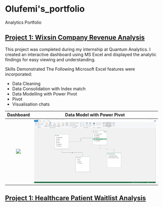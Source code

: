 # Olufemi's_portfolio
Analytics Portfolio

## [Project 1: Wixsin Company Revenue Analysis](https://olufemigeorge.github.io/Wixsin_Company_Revenue_Analysis-MS_Excel/)
This project was completed during my internship at Quantum Analytics. I created an interactive dashboard using MS Excel and displayed the analytic findings for easy viewing and understanding.

Skills Demonstrated
The Following Microsoft Excel features were incorporated:
- Data Cleaning
- Data Consolidation with Index match
- Data Modelling with Power Pivot
- Pivot
- Visualisation chats
  
Dashboard           |Data Model with Power Pivot      |
:------------------:|:-------------------------------:|
![](Wixzin.gif)     |![](After_Modelling.jpg)         |

## [Project 1: Healthcare Patient Waitlist Analysis](https://olufemigeorge.github.io/Health_care_patient_waiting_list_vitualization-PowerBI/)
